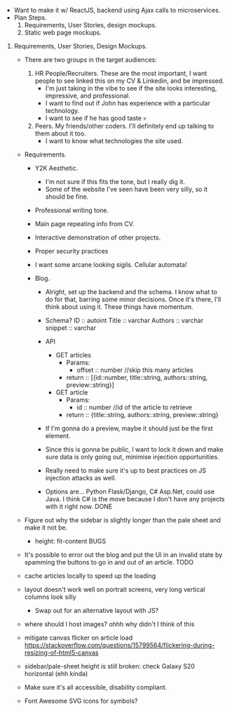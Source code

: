 + Want to make it w/ ReactJS, backend using Ajax calls to microservices.
+ Plan Steps.
	1. Requirements, User Stories, design mockups.
	2. Static web page mockups.

1. Requirements, User Stories, Design Mockups.
	+ There are two groups in the target audiences:
		1. HR People/Recruiters. These are the most important, I want people to see linked this on my CV & Linkedin, and be impressed.
			+ I'm just taking in the vibe to see if the site looks interesting, impressive, and professional.
			+ I want to find out if John has experience with a particular technology.
			+ I want to see if he has good taste 💀
		2. Peers. My friends/other coders. I'll definitely end up talking to them about it too.
			+ I want to know what technologies the site used.

	+ Requirements.
		+ Y2K Aesthetic. 
			+ I'm not sure if this fits the tone, but I really dig it.
			+ Some of the website I've seen have been very silly, so it should be fine.
		+ Professional writing tone.
		+ Main page repeating info from CV.
		+ Interactive demonstration of other projects.
		+ Proper security practices
		
		+ I want some arcane looking sigils. Cellular automata!

		+ Blog.
			+ Alright, set up the backend and the schema. I know what to do for that, barring some minor decisions.
			  Once it's there, I'll think about using it. These things have momentum.
			+ Schema?
				ID :: autoint
				Title :: varchar
				Authors :: varchar
				snippet :: varchar
				
			+ API
				+ GET articles
					+ Params:
						+ offset :: number //skip this many articles
					+ return :: [{id::number, title::string, authors::string, preview::string}]
				+ GET article
					+ Params:
						+ id :: number //id of the article to retrieve
					+ return :: {title::string, authors::string, preview::string}
			+ If I'm gonna do a preview, maybe it should just be the first element.
			+ Since this is gonna be public, I want to lock it down and make sure data is only going out, minimise injection opportunities.
			+ Really need to make sure it's up to best practices on JS injection attacks as well.
			+ Options are... Python Flask/Django, C# Asp.Net, could use Java. I think C# is the move because I don't have any projects with it right now.
DONE
	+ Figure out why the sidebar is slightly longer than the pale sheet and make it not be.
		+ height: fit-content
BUGS
	+ It's possible to error out the blog and put the UI in an invalid state by spamming the buttons to go in and out of an article. 
TODO
	+ cache articles locally to speed up the loading
	+ layout doesn't work well on portrait screens, very long vertical columns look silly
		+ Swap out for an alternative layout with JS?
	+ where should I host images? ohhh why didn't I think of this
	+ mitigate canvas flicker on article load https://stackoverflow.com/questions/15799564/flickering-during-resizing-of-html5-canvas
	+ sidebar/pale-sheet height is still broken: check Galaxy S20 horizontal (ehh kinda)
	+ Make sure it's all accessible, disability compliant.
	+ Font Awesome SVG icons for symbols?